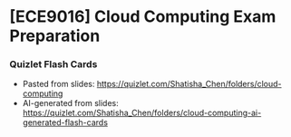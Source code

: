 # [ECE9016] Cloud Computing Exam Preparation 

### Quizlet Flash Cards
- Pasted from slides: https://quizlet.com/Shatisha_Chen/folders/cloud-computing
- AI-generated from slides: https://quizlet.com/Shatisha_Chen/folders/cloud-computing-ai-generated-flash-cards
